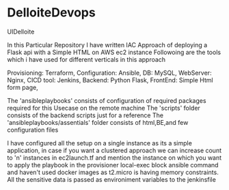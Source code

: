# DelloiteDevops
UIDelloite


In this Particular Repository I have written IAC Approach of deploying a Flask api with a Simple HTML on AWS ec2 instance
Followoing are the tools which i have used for different verticals in this approach

Provisioning: Terraform,
Configuration: Ansible,
DB: MySQL,
WebServer: Nginx,
CICD tool: Jenkins,
Backend: Python Flask,
FrontEnd: Simple Html form page,

The 'ansibleplaybooks' consists of configuration of required packages required for this Usecase on the remote machine 
The 'scripts' folder consists of the backend scripts just for a reference
The 'ansibleplaybooks/assentials' folder consists of html,BE,and few configuration files

I have configured all the setup on a single instance as its a simple application, in case if you want a clustered approach we can increase count to 'n' instances in ec2launch.tf and mention the instance on which you want to apply the playbook in the provisioner local-exec block ansible command  and haven't used docker images as t2.micro is having memory constraints. All the sensitive data is passed as environiment variables to the jenkinsfile
